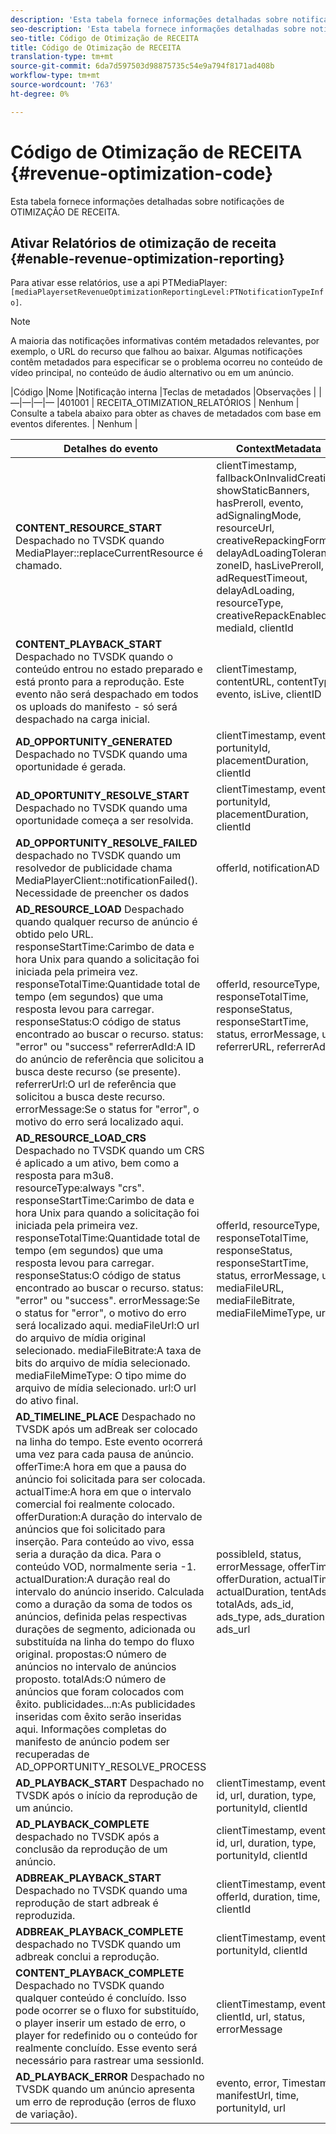 ```yaml
---
description: 'Esta tabela fornece informações detalhadas sobre notificações de Otimização de Receita. '
seo-description: 'Esta tabela fornece informações detalhadas sobre notificações de Otimização de Receita. '
seo-title: Código de Otimização de RECEITA
title: Código de Otimização de RECEITA
translation-type: tm+mt
source-git-commit: 6da7d597503d98875735c54e9a794f8171ad408b
workflow-type: tm+mt
source-wordcount: '763'
ht-degree: 0%

---
```



# Código de Otimização de RECEITA {#revenue-optimization-code}

Esta tabela fornece informações detalhadas sobre notificações de OTIMIZAÇÃO DE RECEITA.

## Ativar Relatórios de otimização de receita {#enable-revenue-optimization-reporting}

Para ativar esse relatórios, use a api PTMediaPlayer: `[mediaPlayersetRevenueOptimizationReportingLevel:PTNotificationTypeInfo]`.

>[!NOTE]
>
>A maioria das notificações informativas contém metadados relevantes, por exemplo, o URL do recurso que falhou ao baixar. Algumas notificações contêm metadados para especificar se o problema ocorreu no conteúdo de vídeo principal, no conteúdo de áudio alternativo ou em um anúncio.

|Código |Nome |Notificação interna |Teclas de metadados |Observações |
|—|—|—|—
|401001 | RECEITA_OTIMIZATION_RELATÓRIOS | Nenhum | Consulte a tabela abaixo para obter as chaves de metadados com base em eventos diferentes. | Nenhum |

| Detalhes do evento | ContextMetadata |
|---|---|
| **CONTENT_RESOURCE_START** Despachado no TVSDK quando MediaPlayer::replaceCurrentResource é chamado. | clientTimestamp, fallbackOnInvalidCreative, showStaticBanners, hasPreroll, evento, adSignalingMode, resourceUrl, creativeRepackingFormat, delayAdLoadingTolerance, zoneID, hasLivePreroll, adRequestTimeout, delayAdLoading, resourceType, creativeRepackEnabled, mediaId, clientId |
| **CONTENT_PLAYBACK_START** Despachado no TVSDK quando o conteúdo entrou no estado preparado e está pronto para a reprodução. Este evento não será despachado em todos os uploads do manifesto - só será despachado na carga inicial. | clientTimestamp, contentURL, contentType, evento, isLive, clientID |
| **AD_OPPORTUNITY_GENERATED** Despachado no TVSDK quando uma oportunidade é gerada. | clientTimestamp, evento, portunityId, placementDuration, clientId |
| **AD_OPORTUNITY_RESOLVE_START** Despachado no TVSDK quando uma oportunidade começa a ser resolvida. | clientTimestamp, evento, portunityId, placementDuration, clientId |
| **AD_OPPORTUNITY_RESOLVE_FAILED** despachado no TVSDK quando um resolvedor de publicidade chama MediaPlayerClient::notificationFailed(). Necessidade de preencher os dados | offerId, notificationAD |
| **AD_RESOURCE_LOAD** Despachado quando qualquer recurso de anúncio é obtido pelo URL. responseStartTime:Carimbo de data e hora Unix para quando a solicitação foi iniciada pela primeira vez. responseTotalTime:Quantidade total de tempo (em segundos) que uma resposta levou para carregar. responseStatus:O código de status encontrado ao buscar o recurso. status: &quot;error&quot; ou &quot;success&quot; referrerAdId:A ID do anúncio de referência que solicitou a busca deste recurso (se presente). referrerUrl:O url de referência que solicitou a busca deste recurso. errorMessage:Se o status for &quot;error&quot;, o motivo do erro será localizado aqui. | offerId, resourceType, responseTotalTime, responseStatus, responseStartTime, status, errorMessage, url, referrerURL, referrerAdId |
| **AD_RESOURCE_LOAD_CRS** Despachado no TVSDK quando um CRS é aplicado a um ativo, bem como a resposta para m3u8. resourceType:always &quot;crs&quot;. responseStartTime:Carimbo de data e hora Unix para quando a solicitação foi iniciada pela primeira vez. responseTotalTime:Quantidade total de tempo (em segundos) que uma resposta levou para carregar. responseStatus:O código de status encontrado ao buscar o recurso. status: &quot;error&quot; ou &quot;success&quot;. errorMessage:Se o status for &quot;error&quot;, o motivo do erro será localizado aqui. mediaFileUrl:O url do arquivo de mídia original selecionado. mediaFileBitrate:A taxa de bits do arquivo de mídia selecionado. mediaFileMimeType: O tipo mime do arquivo de mídia selecionado. url:O url do ativo final. | offerId, resourceType, responseTotalTime, responseStatus, responseStartTime, status, errorMessage, url, mediaFileURL, mediaFileBitrate, mediaFileMimeType, url |
| **AD_TIMELINE_PLACE** Despachado no TVSDK após um adBreak ser colocado na linha do tempo. Este evento ocorrerá uma vez para cada pausa de anúncio. offerTime:A hora em que a pausa do anúncio foi solicitada para ser colocada. actualTime:A hora em que o intervalo comercial foi realmente colocado. offerDuration:A duração do intervalo de anúncios que foi solicitado para inserção. Para conteúdo ao vivo, essa seria a duração da dica. Para o conteúdo VOD, normalmente seria -1. actualDuration:A duração real do intervalo do anúncio inserido. Calculada como a duração da soma de todos os anúncios, definida pelas respectivas durações de segmento, adicionada ou substituída na linha do tempo do fluxo original. propostas:O número de anúncios no intervalo de anúncios proposto. totalAds:O número de anúncios que foram colocados com êxito. publicidades...n:As publicidades inseridas com êxito serão inseridas aqui. Informações completas do manifesto de anúncio podem ser recuperadas de AD_OPPORTUNITY_RESOLVE_PROCESS | possibleId, status, errorMessage, offerTime, offerDuration, actualTime, actualDuration, tentAds, totalAds, ads_id, ads_type, ads_duration, ads_url |
| **AD_PLAYBACK_START** Despachado no TVSDK após o início da reprodução de um anúncio. | clientTimestamp, evento, id, url, duration, type, portunityId, clientId |
| **AD_PLAYBACK_COMPLETE** despachado no TVSDK após a conclusão da reprodução de um anúncio. | clientTimestamp, evento, id, url, duration, type, portunityId, clientId |
| **ADBREAK_PLAYBACK_START** Despachado no TVSDK quando uma reprodução de start adbreak é reproduzida. | clientTimestamp, evento, offerId, duration, time, clientId |
| **ADBREAK_PLAYBACK_COMPLETE** despachado no TVSDK quando um adbreak conclui a reprodução. | clientTimestamp, evento, portunityId, clientId |
| **CONTENT_PLAYBACK_COMPLETE** Despachado no TVSDK quando qualquer conteúdo é concluído. Isso pode ocorrer se o fluxo for substituído, o player inserir um estado de erro, o player for redefinido ou o conteúdo for realmente concluído. Esse evento será necessário para rastrear uma sessionId. | clientTimestamp, evento, clientId, url, status, errorMessage |
| **AD_PLAYBACK_ERROR** Despachado no TVSDK quando um anúncio apresenta um erro de reprodução (erros de fluxo de variação). | evento, error, Timestamp, manifestUrl, time, portunityId, url |